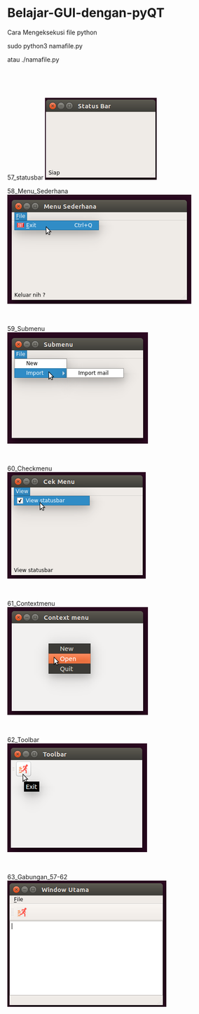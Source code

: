 # Belajar-GUI-dengan-pyQT

Cara Mengeksekusi file python

sudo python3 namafile.py

atau ./namafile.py

</br>
</br>
</br>

57_statusbar
![alt text](57_statusbar/StatusBar.png)


58_Menu_Sederhana
![alt text](58_Menu_Sederhana/MenuSederhana.png)

</br>

59_Submenu</br>
![alt text](59_Submenu/submenu.png)

</br>

60_Checkmenu</br>
![alt text](60_Checkmenu/checkMenu.png)

</br>

61_Contextmenu</br>
![alt text](61_Contextmenu/Contextmenu.png)

</br>

62_Toolbar</br>
![alt text](62_Toolbar/toolbar.png)

</br>

63_Gabungan_57-62</br>
![alt text](63_Gabungan_57-62/63_Gabungan_57-62.png)
